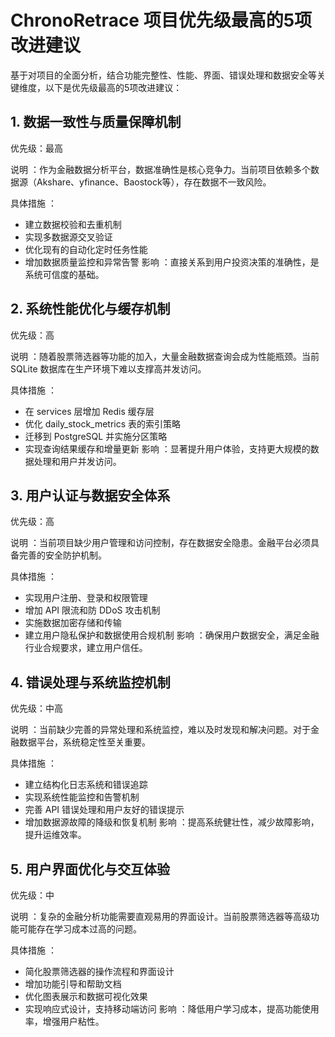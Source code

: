 # ChronoRetrace 项目优先级最高的5项改进建议
基于对项目的全面分析，结合功能完整性、性能、界面、错误处理和数据安全等关键维度，以下是优先级最高的5项改进建议：

## 1. 数据一致性与质量保障机制
优先级：最高

说明 ：作为金融数据分析平台，数据准确性是核心竞争力。当前项目依赖多个数据源（Akshare、yfinance、Baostock等），存在数据不一致风险。

具体措施 ：

- 建立数据校验和去重机制
- 实现多数据源交叉验证
- 优化现有的自动化定时任务性能
- 增加数据质量监控和异常告警
影响 ：直接关系到用户投资决策的准确性，是系统可信度的基础。

## 2. 系统性能优化与缓存机制
优先级：高

说明 ：随着股票筛选器等功能的加入，大量金融数据查询会成为性能瓶颈。当前 SQLite 数据库在生产环境下难以支撑高并发访问。

具体措施 ：

- 在 services 层增加 Redis 缓存层
- 优化 daily_stock_metrics 表的索引策略
- 迁移到 PostgreSQL 并实施分区策略
- 实现查询结果缓存和增量更新
影响 ：显著提升用户体验，支持更大规模的数据处理和用户并发访问。

## 3. 用户认证与数据安全体系
优先级：高

说明 ：当前项目缺少用户管理和访问控制，存在数据安全隐患。金融平台必须具备完善的安全防护机制。

具体措施 ：

- 实现用户注册、登录和权限管理
- 增加 API 限流和防 DDoS 攻击机制
- 实施数据加密存储和传输
- 建立用户隐私保护和数据使用合规机制
影响 ：确保用户数据安全，满足金融行业合规要求，建立用户信任。

## 4. 错误处理与系统监控机制
优先级：中高

说明 ：当前缺少完善的异常处理和系统监控，难以及时发现和解决问题。对于金融数据平台，系统稳定性至关重要。

具体措施 ：

- 建立结构化日志系统和错误追踪
- 实现系统性能监控和告警机制
- 完善 API 错误处理和用户友好的错误提示
- 增加数据源故障的降级和恢复机制
影响 ：提高系统健壮性，减少故障影响，提升运维效率。

## 5. 用户界面优化与交互体验
优先级：中

说明 ：复杂的金融分析功能需要直观易用的界面设计。当前股票筛选器等高级功能可能存在学习成本过高的问题。

具体措施 ：

- 简化股票筛选器的操作流程和界面设计
- 增加功能引导和帮助文档
- 优化图表展示和数据可视化效果
- 实现响应式设计，支持移动端访问
影响 ：降低用户学习成本，提高功能使用率，增强用户粘性。